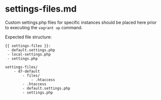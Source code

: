 # settings-files.md

Custom settings.php files for specific instances should be placed here prior to executing the ```vagrant up``` command.




Expected file structure:
```
{{ settings-files }}:
 - default.settings.php
 - local-settings.php
 - settings.php
```

```
settings-files/
    - d7-default
        - files/
            - .htaccess
        - .htaccess
        - default.settings.php
        - settings.php
```
